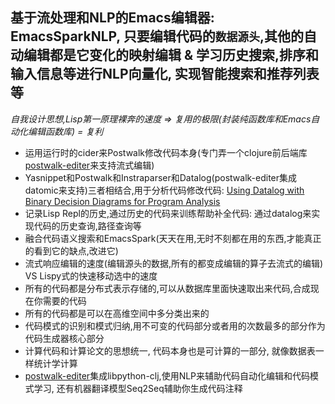 ## 基于流处理和NLP的Emacs编辑器: EmacsSparkNLP, 只要编辑代码的`数据源头`,其他的自动编辑都是它变化的映射编辑 & 学习历史搜索,排序和输入信息等进行NLP向量化, 实现智能搜索和推荐列表等

*自我设计思想,Lisp第一原理裸奔的速度 => 复用的极限(封装纯函数库和Emacs自动化编辑函数库) = 复利*

* 运用运行时的cider来Postwalk修改代码本身(专门弄一个clojure前后端库[postwalk-editer](https://github.com/chanshunli/emacs_spark/tree/master/postwalk-editer)来支持流式编辑)
* Yasnippet和Postwalk和Instraparser和Datalog(postwalk-editer集成datomic来支持)三者相结合,用于分析代码修改代码: [Using Datalog with Binary Decision Diagrams for Program Analysis](https://people.csail.mit.edu/mcarbin/papers/aplas05.pdf)
* 记录Lisp Repl的历史,通过历史的代码来训练帮助补全代码: 通过datalog来实现代码的历史查询,路径查询等
* 融合代码语义搜索和EmacsSpark(天天在用,无时不刻都在用的东西,才能真正的看到它的缺点,改进它)
* 流式响应编辑的速度(编辑源头的数据,所有的都变成编辑的算子去流式的编辑) VS Lispy式的快速移动选中的速度
* 所有的代码都是分布式表示存储的,可以从数据库里面快速取出来代码,合成现在你需要的代码
* 所有的代码都是可以在高维空间中多分类出来的
* 代码模式的识别和模式归纳,用不可变的代码部分或者用的次数最多的部分作为代码生成器核心部分
* 计算代码和计算论文的思想统一, 代码本身也是可计算的一部分, 就像数据表一样统计学计算
* [postwalk-editer](https://github.com/chanshunli/emacs_spark/tree/master/postwalk-editer)集成libpython-clj,使用NLP来辅助代码自动化编辑和代码模式学习, 还有机器翻译模型Seq2Seq辅助你生成代码注释
